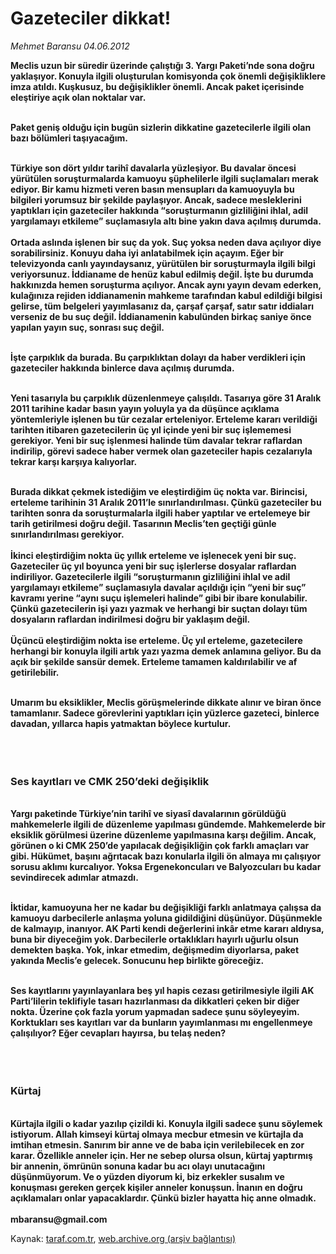 # Gazeteciler dikkat!

*Mehmet Baransu 04.06.2012*

<div class="yazi"><p><strong>Meclis uzun bir süredir üzerinde çalıştığı </strong><strong>3. Yargı Paketi</strong><strong>’nde sona doğru yaklaşıyor. Konuyla ilgili oluşturulan komisyonda çok önemli değişikliklere imza atıldı. Kuşkusuz, bu değişiklikler önemli. Ancak </strong><strong>paket içerisinde eleştiriye açık olan noktalar var</strong><strong>. </strong></p>
<p><strong><br/>Paket geniş olduğu için bugün sizlerin dikkatine </strong><strong>gazetecilerle ilgili olan bazı bölümler</strong><strong>i taşıyacağım. </strong></p>
<p><strong><br/>Türkiye son dört yıldır tarihî davalarla yüzleşiyor. Bu davalar öncesi yürütülen soruşturmalarda kamuoyu şüphelilerle ilgili suçlamaları merak ediyor. Bir kamu hizmeti veren basın mensupları da kamuoyuyla bu bilgileri yorumsuz bir şekilde paylaşıyor. Ancak, </strong><strong>sadece mesleklerini yaptıkları için gazeteciler hakkında “soruşturmanın gizliliğini ihlal, adil yargılamayı etkileme” suçlamasıyla altı bine yakın dava açılmış durumda</strong><strong>.<br/><br/></strong><strong>Ortada aslında işlenen bir suç da yok. Suç yoksa neden dava açılıyor</strong><strong> diye sorabilirsiniz. Konuyu daha iyi anlatabilmek için açayım. Eğer bir televizyonda canlı yayındaysanız, yürütülen bir soruşturmayla ilgili bilgi veriyorsunuz. İddianame de henüz kabul edilmiş değil. İşte bu durumda </strong><strong>hakkınızda hemen soruşturma açılıyor</strong><strong>. Ancak aynı yayın devam ederken, kulağınıza rejiden iddianamenin mahkeme tarafından kabul edildiği bilgisi gelirse, tüm belgeleri yayımlasanız da, çarşaf çarşaf, satır satır iddiaları verseniz de </strong><strong>bu suç değil</strong><strong>. </strong><strong>İddianamenin kabulünden birkaç saniye önce yapılan yayın suç, sonrası suç değil.</strong><strong> </strong></p>
<p><strong><br/>İşte çarpıklık da burada. Bu çarpıklıktan dolayı da haber verdikleri için gazeteciler hakkında binlerce dava açılmış durumda. </strong></p>
<p><strong><br/>Yeni tasarıyla bu çarpıklık düzenlenmeye çalışıldı. T</strong><strong>asarıya göre 31 Aralık 2011 tarihine kadar basın yayın yoluyla ya da düşünce açıklama yöntemleriyle işlenen bu tür cezalar erteleniyor. </strong><strong>Erteleme kararı verildiği tarihten itibaren gazetecilerin üç yıl içinde yeni bir suç işlememesi gerekiyor. </strong><strong>Yeni bir suç işlenmesi halinde tüm davalar tekrar raflardan indirilip, görevi sadece haber vermek olan gazeteciler hapis cezalarıyla tekrar karşı karşıya kalıyorlar. </strong></p>
<p><strong><br/>Burada </strong><strong>dikkat çekmek istediğim ve eleştirdiğim üç nokta var</strong><strong>. </strong><strong>Birincisi, erteleme tarihinin 31 Aralık 2011’le sınırlandırılması.</strong><strong> Çünkü gazeteciler bu tarihten sonra da soruşturmalarla ilgili haber yaptılar ve ertelemeye bir tarih getirilmesi doğru değil. </strong><strong>Tasarının Meclis’ten geçtiği günle sınırlandırılması gerekiyor.<br/><br/></strong><strong>İkinci eleştirdiğim nokta üç yıllık erteleme ve işlenecek yeni bir suç.</strong><strong> Gazeteciler üç yıl boyunca yeni bir suç işlerlerse dosyalar raflardan indiriliyor. </strong><strong>Gazetecilerle ilgili “soruşturmanın gizliliğini ihlal ve adil yargılamayı etkileme” suçlamasıyla davalar açıldığı için “yeni bir suç” kavramı yerine “aynı suçu işlemeleri halinde” gibi bir ibare konulabilir.</strong><strong> Çünkü gazetecilerin işi yazı yazmak ve herhangi bir suçtan dolayı tüm dosyaların raflardan indirilmesi doğru bir yaklaşım değil.<br/><br/></strong><strong>Üçüncü eleştirdiğim nokta ise erteleme.</strong><strong> Üç yıl erteleme, gazetecilere herhangi bir konuyla ilgili </strong><strong>artık yazı yazma demek anlamına geliyor</strong><strong>. </strong><strong>Bu da</strong><strong> </strong><strong>açık bir şekilde sansür demek</strong><strong>. Erteleme tamamen kaldırılabilir ve af getirilebilir. </strong></p>
<p><strong><br/>Umarım bu eksiklikler, Meclis görüşmelerinde dikkate alınır ve biran önce tamamlanır. Sadece görevlerini yaptıkları için yüzlerce gazeteci, binlerce davadan, yıllarca hapis yatmaktan böylece kurtulur. </strong></p>
<p><strong> </strong></p>
<h3><br/>Ses kayıtları ve CMK 250’deki değişiklik</h3>
<p><strong><br/>Yargı paketinde Türkiye’nin tarihî ve siyasî davalarının görüldüğü mahkemelerle ilgili de düzenleme yapılması gündemde. Mahkemelerde bir eksiklik görülmesi üzerine düzenleme yapılmasına karşı değilim. Ancak, görünen o ki </strong><strong>CMK 250’de yapılacak değişikliğin çok farklı amaçları var gibi. Hükümet, başını ağrıtacak bazı konularla ilgili ön almaya mı çalışıyor</strong><strong> sorusu aklımı kurcalıyor. Yoksa Ergenekoncuları ve Balyozcuları bu kadar sevindirecek adımlar atmazdı.</strong></p>
<p><strong><br/>İktidar, kamuoyuna her ne kadar bu değişikliği farklı anlatmaya çalışsa da </strong><strong>kamuoyu darbecilerle anlaşma yoluna gidildiğini düşünüyor</strong><strong>. </strong><strong>Düşünmekle de kalmayıp, inanıyor.</strong><strong> AK Parti kendi değerlerini inkâr etme kararı aldıysa, buna bir diyeceğim yok. Darbecilerle ortaklıkları hayırlı uğurlu olsun demekten başka. Yok, inkar etmedim, değişmedim diyorlarsa, paket yakında Meclis’e gelecek. Sonucunu hep birlikte göreceğiz. </strong></p>
<p><strong><br/>Ses kayıtlarını yayınlayanlara beş yıl hapis cezası getirilmesiyle ilgili AK Parti’lilerin teklifiyle tasarı hazırlanması da dikkatleri çeken bir diğer nokta. Üzerine çok fazla yorum yapmadan sadece şunu söyleyeyim. </strong><strong>Korktukları ses kayıtları var da bunların yayımlanması mı engellenmeye çalışılıyor?</strong><strong> Eğer cevapları hayırsa, bu telaş neden?</strong></p>
<p><strong> </strong></p>
<h3><br/>Kürtaj</h3>
<p><strong><br/>Kürtajla ilgili o kadar yazılıp çizildi ki. Konuyla ilgili sadece şunu söylemek istiyorum. </strong><strong>Allah kimseyi kürtaj olmaya mecbur etmesin ve kürtajla da imtihan etmesin.</strong><strong> Sanırım bir anne ve de baba için verilebilecek en zor karar. Özellikle anneler için. Her ne sebep olursa olsun, kürtaj yaptırmış bir annenin, ömrünün sonuna kadar bu acı olayı unutacağını düşünmüyorum. Ve o yüzden diyorum ki, biz erkekler susalım ve konuşması gereken gerçek kişiler anneler konuşsun. İnanın en doğru açıklamaları onlar yapacaklardır. Çünkü bizler hayatta hiç anne olmadık.<br/><br/></strong><b>mbaransu@gmail.com</b></p>
</div>

Kaynak: [taraf.com.tr](http://www.taraf.com.tr/mehmet-baransu/makale-gazeteciler-dikkat.htm), [web.archive.org (arşiv bağlantısı)](http://web.archive.org/web/20131107045004/http://www.taraf.com.tr/mehmet-baransu/makale-gazeteciler-dikkat.htm)
